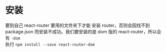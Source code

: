 # 安装

要到自己 react-router 要用的文件夹下才能 安装 router，否则会因找不到 package.json 而安装不成功。我们要安装的是 dom 版的 react-router，所以会有 `-dom`    
执行 `npm install --save react-router-dom`  

# 